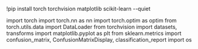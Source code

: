 
!pip install torch torchvision matplotlib scikit-learn --quiet

import torch
import torch.nn as nn
import torch.optim as optim
from torch.utils.data import DataLoader
from torchvision import datasets, transforms
import matplotlib.pyplot as plt
from sklearn.metrics import confusion_matrix, ConfusionMatrixDisplay, classification_report
import os